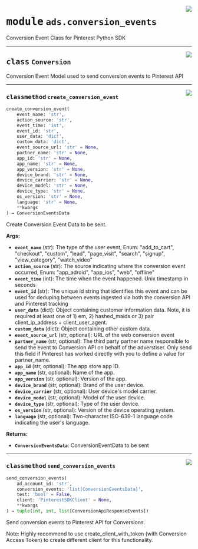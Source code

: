 <!-- markdownlint-disable -->

<a href="https://github.com/pinterest/pinterest-python-sdk/blob/main/pinterest/ads/conversion_events.py#L0"><img align="right" style="float:right;" src="https://img.shields.io/badge/-source-cccccc?style=flat-square"></a>

# <kbd>module</kbd> `ads.conversion_events`
Conversion Event Class for Pinterest Python SDK 



---

<a href="https://github.com/pinterest/pinterest-python-sdk/blob/main/pinterest/ads/conversion_events.py#L16"><img align="right" style="float:right;" src="https://img.shields.io/badge/-source-cccccc?style=flat-square"></a>

## <kbd>class</kbd> `Conversion`
Conversion Event Model used to send conversion events to Pinterest API 




---

<a href="https://github.com/pinterest/pinterest-python-sdk/blob/main/pinterest/ads/conversion_events.py#L22"><img align="right" style="float:right;" src="https://img.shields.io/badge/-source-cccccc?style=flat-square"></a>

### <kbd>classmethod</kbd> `create_conversion_event`

```python
create_conversion_event(
    event_name: 'str',
    action_source: 'str',
    event_time: 'int',
    event_id: 'str',
    user_data: 'dict',
    custom_data: 'dict',
    event_source_url: 'str' = None,
    partner_name: 'str' = None,
    app_id: 'str' = None,
    app_name: 'str' = None,
    app_version: 'str' = None,
    device_brand: 'str' = None,
    device_carrier: 'str' = None,
    device_model: 'str' = None,
    device_type: 'str' = None,
    os_version: 'str' = None,
    language: 'str' = None,
    **kwargs
) → ConversionEventsData
```

Create Conversion Event Data to be sent. 



**Args:**
 
 - <b>`event_name`</b> (str):  The type of the user event, Enum: "add_to_cart", "checkout", "custom",  "lead", "page_visit", "search", "signup", "view_category", "watch_video" 
 - <b>`action_source`</b> (str):  The source indicating where the conversion event occurred, Enum:  "app_adroid", "app_ios", "web", "offline" 
 - <b>`event_time`</b> (int):  The time when the event happened. Unix timestamp in seconds 
 - <b>`event_id`</b> (str):  The unique id string that identifies this event and can be used for deduping  between events ingested via both the conversion API and Pinterest tracking 
 - <b>`user_data`</b> (dict):  Object containing customer information data. Note, it is required at least  one of 1) em, 2) hashed_maids or 3) pair client_ip_address + client_user_agent. 
 - <b>`custom_data`</b> (dict):  Object containing other custom data. 
 - <b>`event_source_url`</b> (str, optional):  URL of the web conversion event 
 - <b>`partner_name`</b> (str, optional):  The third party partner name responsible to send the event to  Conversion API on behalf of the adverstiser. Only send this field if Pinterest has worked  directly with you to define a value for partner_name. 
 - <b>`app_id`</b> (str, optional):  The app store app ID. 
 - <b>`app_name`</b> (str, optional):  Name of the app. 
 - <b>`app_version`</b> (str, optional):  Version of the app. 
 - <b>`device_brand`</b> (str, optional):  Brand of the user device. 
 - <b>`device_carrier`</b> (str, optional):  User device's model carrier. 
 - <b>`device_model`</b> (str, optional):  Model of the user device. 
 - <b>`device_type`</b> (str, optional):  Type of the user device. 
 - <b>`os_version`</b> (str, optional):  Version of the device operating system. 
 - <b>`language`</b> (str, optional):  Two-character ISO-639-1 language code indicating the user's language. 



**Returns:**
 
 - <b>`ConversionEventsData`</b>:  ConversionEventData to be sent 

---

<a href="https://github.com/pinterest/pinterest-python-sdk/blob/main/pinterest/ads/conversion_events.py#L95"><img align="right" style="float:right;" src="https://img.shields.io/badge/-source-cccccc?style=flat-square"></a>

### <kbd>classmethod</kbd> `send_conversion_events`

```python
send_conversion_events(
    ad_account_id: 'str',
    conversion_events: 'list[ConversionEventsData]',
    test: 'bool' = False,
    client: 'PinterestSDKClient' = None,
    **kwargs
) → tuple(int, int, list[ConversionApiResponseEvents])
```

Send conversion events to Pinterest API for Conversions. 

Note: Highly recommend to use create_client_with_token (with Conversion Access Token) to create different client for this functionality. 


